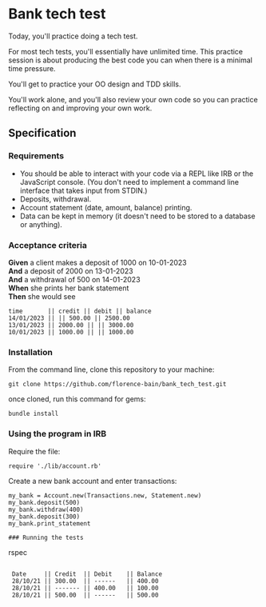 # Bank tech test

Today, you'll practice doing a tech test.

For most tech tests, you'll essentially have unlimited time. This practice session is about producing the best code you can when there is a minimal time pressure.

You'll get to practice your OO design and TDD skills.

You'll work alone, and you'll also review your own code so you can practice reflecting on and improving your own work.

## Specification

### Requirements

- You should be able to interact with your code via a REPL like IRB or the JavaScript console. (You don't need to implement a command line interface that takes input from STDIN.)
- Deposits, withdrawal.
- Account statement (date, amount, balance) printing.
- Data can be kept in memory (it doesn't need to be stored to a database or anything).

### Acceptance criteria

**Given** a client makes a deposit of 1000 on 10-01-2023  
**And** a deposit of 2000 on 13-01-2023  
**And** a withdrawal of 500 on 14-01-2023  
**When** she prints her bank statement  
**Then** she would see

```
time       || credit || debit || balance
14/01/2023 || || 500.00 || 2500.00
13/01/2023 || 2000.00 || || 3000.00
10/01/2023 || 1000.00 || || 1000.00
```

### Installation

From the command line, clone this repository to your machine:

```
git clone https://github.com/florence-bain/bank_tech_test.git
```

once cloned, run this command for gems:

```
bundle install
```

### Using the program in IRB

Require the file:

```
require './lib/account.rb'
```

Create a new bank account and enter transactions:

```
my_bank = Account.new(Transactions.new, Statement.new)
my_bank.deposit(500)
my_bank.withdraw(400)
my_bank.deposit(300)
my_bank.print_statement

### Running the tests
```

rspec

```

 Date     || Credit  || Debit    || Balance
 28/10/21 || 300.00  || ------   || 400.00
 28/10/21 || ------- || 400.00   || 100.00
 28/10/21 || 500.00  || ------   || 500.00
```
